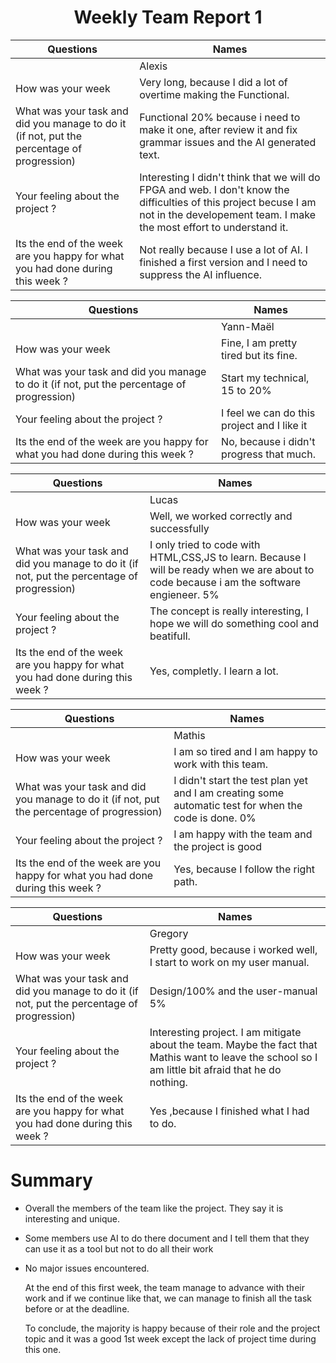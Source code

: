 <h1 align="center"> Weekly Team Report 1 </h1>

| Questions                                                                                  | Names                                                                                                                                                                                     |
| ------------------------------------------------------------------------------------------ | ----------------------------------------------------------------------------------------------------------------------------------------------------------------------------------------- |
|                                                                                            | Alexis                                                                                                                                                                                    |
| How was your week                                                                          | Very long, because I did a lot of overtime making the Functional.                                                                                                                            |
| What was your task and did you manage to do it (if not, put the percentage of progression) | Functional 20% because i need to make it one, after review it and fix grammar issues and the AI generated text.                                                                     |
| Your feeling about the project ?                                                           | Interesting I didn't think that we will do FPGA and web. I don't know the difficulties of this project becuse I am not in the developement team. I make the most effort to understand it. |
| Its the end of the week are you happy for what you had done during this week ?             | Not really because I use a lot of AI. I finished a first version and I need to suppress  the AI influence.                                                                          |




| Questions                                                                                  | Names                                       |
| ------------------------------------------------------------------------------------------ | ------------------------------------------- |
|                                                                                            | Yann-Maël                                   |
| How was your week                                                                          | Fine, I am pretty tired but its fine.       |
| What was your task and did you manage to do it (if not, put the percentage of progression) | Start my technical, 15 to 20%               |
| Your feeling about the project ?                                                           | I feel we can do this project and I like it |
| Its the end of the week are you happy for what you had done during this week ?             | No, because i didn't progress that much.    |


| Questions                                                                                  | Names                                                                                                            |
| ------------------------------------------------------------------------------------------ | ---------------------------------------------------------------------------------------------------------------- |
|                                                                                            | Lucas                                                                                                            |
| How was your week                                                                          | Well, we worked correctly and successfully                                                                          |
| What was your task and did you manage to do it (if not, put the percentage of progression) | I only tried to code with HTML,CSS,JS to learn. Because I will be ready when we are about to code because i am the software engieneer. 5% |
| Your feeling about the project ?                                                           | The concept is really interesting, I hope we will do something cool and beatifull.                               |
| Its the end of the week are you happy for what you had done during this week ?             | Yes, completly. I learn a lot.                                                                                                  |

| Questions                                                                                  | Names                                                                                                       |
| ------------------------------------------------------------------------------------------ | ----------------------------------------------------------------------------------------------------------- |
|                                                                                            | Mathis                                                                                                      |
| How was your week                                                                          | I am so tired and I am happy to work with this team.                |
| What was your task and did you manage to do it (if not, put the percentage of progression) | I didn't start the test plan yet and I am creating some automatic test for when the code is done. 0% |
| Your feeling about the project ?                                                           | I am happy with the team and the project is good                                                            |
| Its the end of the week are you happy for what you had done during this week ?             | Yes, because I follow the right path.                                                                    |

| Questions                                                                                  | Names                                                                                                                                                 |
| ------------------------------------------------------------------------------------------ | ----------------------------------------------------------------------------------------------------------------------------------------------------- |
|                                                                                            | Gregory                                                                                                                                               |
| How was your week                                                                          | Pretty good, because i worked well, I start to work on my user manual.                                                                                |
| What was your task and did you manage to do it (if not, put the percentage of progression) | Design/100% and the user-manual 5%                                                                                                                    |
| Your feeling about the project ?                                                           | Interesting project. I am mitigate about the team. Maybe the fact that Mathis want to leave the school so I am little bit afraid that he do nothing. |
| Its the end of the week are you happy for what you had done during this week ?             | Yes ,because I finished what I had to do.                                                                                                           |

# Summary

- Overall the members of the team like the project. They say it is interesting and unique.
- Some members use AI to do there document and I tell them that they can use it as a tool but not to do all their work
- No major issues encountered.
  
  At the end of this first week, the team manage to advance with their work and if we continue like that, we can manage to finish all the task before or at the deadline.
  
  To conclude, the majority is happy because of their role and the project topic and it was a good 1st week except the lack of project time during this one.
